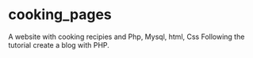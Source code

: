 # cooking_pages
A website with cooking recipies and Php, Mysql, html, Css
Following the tutorial create a blog with PHP.
